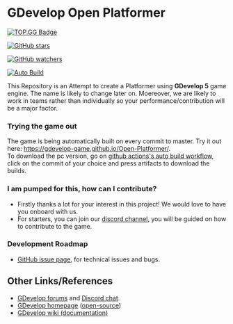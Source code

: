 # GDevelop Open Platformer
[![TOP.GG Badge](https://discord.com/api/guilds/723151718283477042/widget.png?style=shield)](https://discord.gg/PVET9HJ) 


[![GitHub stars](https://img.shields.io/github/stars/GDevelop-game/Open-Platformer.svg?style=social&label=Stars)](https://github.com/Gdevelop-game/Open-Platformer/stargazers) 

[![GitHub watchers](https://img.shields.io/github/watchers/GDevelop-game/Open-Platformer.svg?style=social&label=watch)](https://github.com/Gdevelop-game/Open-Platformer/watchers)

[![Auto Build](https://github.com/Gdevelop-game/GDevelop-Open-Game/workflows/Auto%20Build/badge.svg)  ](https://gdevelop-game.github.io/Open-Platformer)

This Repository is an Attempt to create a Platformer using **GDevelop 5** game engine. The name is likely to change later on. Moereover,
we are likely to work in teams rather than individually so your performance/contribution will be a major factor.

### Trying the game out

The game is being automatically built on every commit to master. Try it out here: https://gdevelop-game.github.io/Open-Platformer/.  
To download the pc version, go on [github actions's auto build workflow](https://github.com/Gdevelop-game/Open-Platformer/actions?query=workflow%3A%22Auto+Build%22), click on the commit of your choice and press artifacts to download the builds.

### I am pumped for this, how can I contribute?

* Firstly thanks a lot for your interest in this project! We would love to have you onboard with us.
* For starters, you can join our [discord channel](https://discord.gg/PVET9HJ), you will be guided on how to contribute to the game.

### Development Roadmap

* [GitHub issue page](https://github.com/Gdevelop-game/Open-Platformer/issues), for technical issues and bugs.

## Other Links/References

* [GDevelop forums](https://forum.gdevelop-app.com) and [Discord chat](https://discord.gg/rjdYHvj).
* [GDevelop homepage](https://gdevelop-app.com) ([open-source](https://github.com/4ian/GDevelop-website))
* [GDevelop wiki (documentation)](http://wiki.compilgames.net/doku.php/gdevelop5/start)
